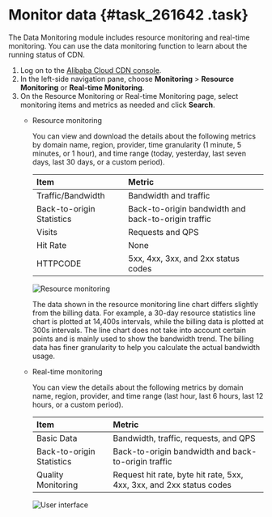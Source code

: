 # Monitor data {#task_261642 .task}

The Data Monitoring module includes resource monitoring and real-time monitoring. You can use the data monitoring function to learn about the running status of CDN.

1.  Log on to the [Alibaba Cloud CDN console](https://partners-intl.aliyun.com/login-required#cdn).
2.  In the left-side navigation pane, choose **Monitoring** \> **Resource Monitoring** or **Real-time Monitoring**.
3.  On the Resource Monitoring or Real-time Monitoring page, select monitoring items and metrics as needed and click **Search**. 
    -   Resource monitoring

        You can view and download the details about the following metrics by domain name, region, provider, time granularity \(1 minute, 5 minutes, or 1 hour\), and time range \(today, yesterday, last seven days, last 30 days, or a custom period\).

        |Item|Metric|
        |:---|:-----|
        |Traffic/Bandwidth|Bandwidth and traffic|
        |Back-to-origin Statistics|Back-to-origin bandwidth and back-to-origin traffic|
        |Visits|Requests and QPS|
        |Hit Rate|None|
        |HTTPCODE|5xx, 4xx, 3xx, and 2xx status codes|

        ![Resource monitoring](http://static-aliyun-doc.oss-cn-hangzhou.aliyuncs.com/assets/img/15915/156726024752270_en-US.png)

        The data shown in the resource monitoring line chart differs slightly from the billing data. For example, a 30-day resource statistics line chart is plotted at 14,400s intervals, while the billing data is plotted at 300s intervals. The line chart does not take into account certain points and is mainly used to show the bandwidth trend. The billing data has finer granularity to help you calculate the actual bandwidth usage.

    -   Real-time monitoring

        You can view the details about the following metrics by domain name, region, provider, and time range \(last hour, last 6 hours, last 12 hours, or a custom period\).

        |Item|Metric|
        |:---|:-----|
        |Basic Data|Bandwidth, traffic, requests, and QPS|
        |Back-to-origin Statistics|Back-to-origin bandwidth and back-to-origin traffic|
        |Quality Monitoring|Request hit rate, byte hit rate, 5xx, 4xx, 3xx, and 2xx status codes|

        ![User interface](images/8909_en-US_source.png)


